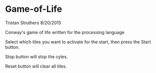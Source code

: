 # Game-of-Life
Tristan Struthers
8/20/2015

Conway's game of life written for the processing language

Select which tiles you want to activate for the start, then press the Start button.

Stop button will stop the cyles.

Reset button will clear all tiles.
